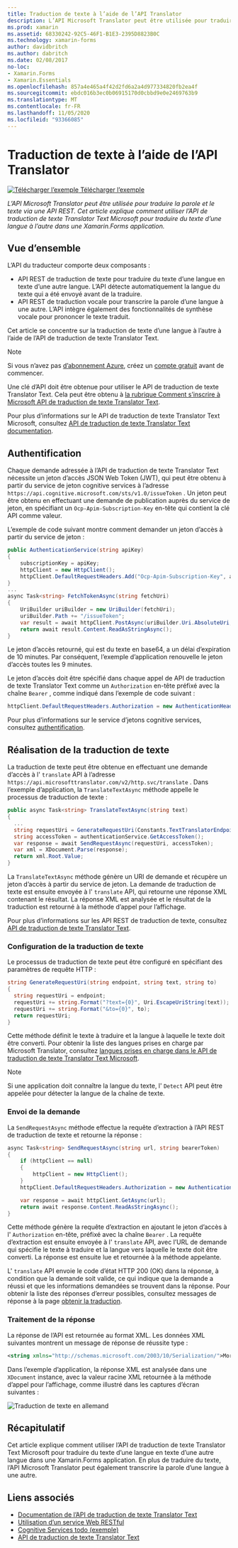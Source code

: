 ```yaml
---
title: Traduction de texte à l’aide de l’API Translator
description: L’API Microsoft Translator peut être utilisée pour traduire la parole et le texte via une API REST. Cet article explique comment utiliser l’API de traduction de texte Translator Text Microsoft pour traduire du texte d’une langue à l’autre dans une Xamarin.Forms application.
ms.prod: xamarin
ms.assetid: 68330242-92C5-46F1-B1E3-2395D8823B0C
ms.technology: xamarin-forms
author: davidbritch
ms.author: dabritch
ms.date: 02/08/2017
no-loc:
- Xamarin.Forms
- Xamarin.Essentials
ms.openlocfilehash: 857a4e465a4f42d2fd6a2a4d977334820fb2ea4f
ms.sourcegitcommit: ebdc016b3ec0b06915170d0cbbd9e0e2469763b9
ms.translationtype: MT
ms.contentlocale: fr-FR
ms.lasthandoff: 11/05/2020
ms.locfileid: "93366085"
---
```

# <a name="text-translation-using-the-translator-api"></a>Traduction de texte à l’aide de l’API Translator

[![Télécharger l’exemple](~/media/shared/download.png) Télécharger l’exemple](/samples/xamarin/xamarin-forms-samples/webservices-todocognitiveservices)

_L’API Microsoft Translator peut être utilisée pour traduire la parole et le texte via une API REST. Cet article explique comment utiliser l’API de traduction de texte Translator Text Microsoft pour traduire du texte d’une langue à l’autre dans une Xamarin.Forms application._

## <a name="overview"></a>Vue d’ensemble

L’API du traducteur comporte deux composants :

- API REST de traduction de texte pour traduire du texte d’une langue en texte d’une autre langue. L’API détecte automatiquement la langue du texte qui a été envoyé avant de la traduire.
- API REST de traduction vocale pour transcrire la parole d’une langue à une autre. L’API intègre également des fonctionnalités de synthèse vocale pour prononcer le texte traduit.

Cet article se concentre sur la traduction de texte d’une langue à l’autre à l’aide de l’API de traduction de texte Translator Text.

> [!NOTE]
> Si vous n’avez pas [d’abonnement Azure](/azure/guides/developer/azure-developer-guide#understanding-accounts-subscriptions-and-billing), créez un [compte gratuit](https://aka.ms/azfree-docs-mobileapps) avant de commencer.

Une clé d’API doit être obtenue pour utiliser le API de traduction de texte Translator Text. Cela peut être obtenu à [la rubrique Comment s’inscrire à Microsoft API de traduction de texte Translator Text](/azure/cognitive-services/translator/translator-text-how-to-signup/).

Pour plus d’informations sur le API de traduction de texte Translator Text Microsoft, consultez [API de traduction de texte Translator Text documentation](/azure/cognitive-services/translator/).

## <a name="authentication"></a>Authentification

Chaque demande adressée à l’API de traduction de texte Translator Text nécessite un jeton d’accès JSON Web Token (JWT), qui peut être obtenu à partir du service de jeton cognitive services à l’adresse `https://api.cognitive.microsoft.com/sts/v1.0/issueToken` . Un jeton peut être obtenu en effectuant une demande de publication auprès du service de jeton, en spécifiant un `Ocp-Apim-Subscription-Key` en-tête qui contient la clé API comme valeur.

L’exemple de code suivant montre comment demander un jeton d’accès à partir du service de jeton :

```csharp
public AuthenticationService(string apiKey)
{
    subscriptionKey = apiKey;
    httpClient = new HttpClient();
    httpClient.DefaultRequestHeaders.Add("Ocp-Apim-Subscription-Key", apiKey);
}
...
async Task<string> FetchTokenAsync(string fetchUri)
{
    UriBuilder uriBuilder = new UriBuilder(fetchUri);
    uriBuilder.Path += "/issueToken";
    var result = await httpClient.PostAsync(uriBuilder.Uri.AbsoluteUri, null);
    return await result.Content.ReadAsStringAsync();
}
```

Le jeton d’accès retourné, qui est du texte en base64, a un délai d’expiration de 10 minutes. Par conséquent, l’exemple d’application renouvelle le jeton d’accès toutes les 9 minutes.

Le jeton d’accès doit être spécifié dans chaque appel de API de traduction de texte Translator Text comme un `Authorization` en-tête préfixé avec la chaîne `Bearer` , comme indiqué dans l’exemple de code suivant :

```csharp
httpClient.DefaultRequestHeaders.Authorization = new AuthenticationHeaderValue("Bearer", bearerToken);
```

Pour plus d’informations sur le service d’jetons cognitive services, consultez [authentification](/azure/cognitive-services/translator/reference/v3-0-reference#authentication).

## <a name="performing-text-translation"></a>Réalisation de la traduction de texte

La traduction de texte peut être obtenue en effectuant une demande d’accès à l' `translate` API à l’adresse `https://api.microsofttranslator.com/v2/http.svc/translate` . Dans l’exemple d’application, la `TranslateTextAsync` méthode appelle le processus de traduction de texte :

```csharp
public async Task<string> TranslateTextAsync(string text)
{
  ...
  string requestUri = GenerateRequestUri(Constants.TextTranslatorEndpoint, text, "en", "de");
  string accessToken = authenticationService.GetAccessToken();
  var response = await SendRequestAsync(requestUri, accessToken);
  var xml = XDocument.Parse(response);
  return xml.Root.Value;
}
```

La `TranslateTextAsync` méthode génère un URI de demande et récupère un jeton d’accès à partir du service de jeton. La demande de traduction de texte est ensuite envoyée à l' `translate` API, qui retourne une réponse XML contenant le résultat. La réponse XML est analysée et le résultat de la traduction est retourné à la méthode d’appel pour l’affichage.

Pour plus d’informations sur les API REST de traduction de texte, consultez [API de traduction de texte Translator Text](/azure/cognitive-services/translator/reference/v3-0-reference).

### <a name="configuring-text-translation"></a>Configuration de la traduction de texte

Le processus de traduction de texte peut être configuré en spécifiant des paramètres de requête HTTP :

```csharp
string GenerateRequestUri(string endpoint, string text, string to)
{
  string requestUri = endpoint;
  requestUri += string.Format("?text={0}", Uri.EscapeUriString(text));
  requestUri += string.Format("&to={0}", to);
  return requestUri;
}
```

Cette méthode définit le texte à traduire et la langue à laquelle le texte doit être converti. Pour obtenir la liste des langues prises en charge par Microsoft Translator, consultez [langues prises en charge dans le API de traduction de texte Translator Text Microsoft](/azure/cognitive-services/translator/languages/).

> [!NOTE]
> Si une application doit connaître la langue du texte, l' `Detect` API peut être appelée pour détecter la langue de la chaîne de texte.

### <a name="sending-the-request"></a>Envoi de la demande

La `SendRequestAsync` méthode effectue la requête d’extraction à l’API REST de traduction de texte et retourne la réponse :

```csharp
async Task<string> SendRequestAsync(string url, string bearerToken)
{
    if (httpClient == null)
    {
        httpClient = new HttpClient();
    }
    httpClient.DefaultRequestHeaders.Authorization = new AuthenticationHeaderValue("Bearer", bearerToken);

    var response = await httpClient.GetAsync(url);
    return await response.Content.ReadAsStringAsync();
}
```

Cette méthode génère la requête d’extraction en ajoutant le jeton d’accès à l' `Authorization` en-tête, préfixé avec la chaîne `Bearer` . La requête d’extraction est ensuite envoyée à l' `translate` API, avec l’URL de demande qui spécifie le texte à traduire et la langue vers laquelle le texte doit être converti. La réponse est ensuite lue et retournée à la méthode appelante.

L' `translate` API envoie le code d’état HTTP 200 (OK) dans la réponse, à condition que la demande soit valide, ce qui indique que la demande a réussi et que les informations demandées se trouvent dans la réponse. Pour obtenir la liste des réponses d’erreur possibles, consultez messages de réponse à la page [obtenir la traduction](/azure/cognitive-services/translator/reference/v3-0-translate).

### <a name="processing-the-response"></a>Traitement de la réponse

La réponse de l’API est retournée au format XML. Les données XML suivantes montrent un message de réponse de réussite type :

```xml
<string xmlns="http://schemas.microsoft.com/2003/10/Serialization/">Morgen kaufen gehen ein</string>
```

Dans l’exemple d’application, la réponse XML est analysée dans une `XDocument` instance, avec la valeur racine XML retournée à la méthode d’appel pour l’affichage, comme illustré dans les captures d’écran suivantes :

![Traduction de texte en allemand](text-translation-images/text-translation.png)

## <a name="summary"></a>Récapitulatif

Cet article explique comment utiliser l’API de traduction de texte Translator Text Microsoft pour traduire du texte d’une langue en texte d’une autre langue dans une Xamarin.Forms application. En plus de traduire du texte, l’API Microsoft Translator peut également transcrire la parole d’une langue à une autre.

## <a name="related-links"></a>Liens associés

- [Documentation de l’API de traduction de texte Translator Text](/azure/cognitive-services/translator/)
- [Utilisation d’un service Web RESTful](~/xamarin-forms/data-cloud/web-services/rest.md)
- [Cognitive Services todo (exemple)](/samples/xamarin/xamarin-forms-samples/webservices-todocognitiveservices)
- [API de traduction de texte Translator Text](/azure/cognitive-services/translator/reference/v3-0-reference)